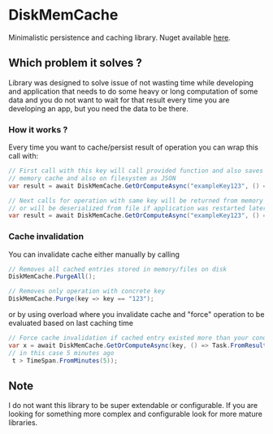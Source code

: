 # DiskMemCache

Minimalistic persistence and caching library. Nuget available [here](https://www.nuget.org/packages/DiskMemCache/).

## Which problem it solves ?
Library was designed to solve issue of not wasting time while developing and application that needs to do some heavy or long computation of some data and you do not want to wait for that result every time you are developing an app, but you need the data to be there.

### How it works ?
Every time you want to cache/persist result of operation you can wrap this call with:

 ```csharp
// First call with this key will call provided function and also saves the result in:
// memory cache and also on filesystem as JSON
var result = await DiskMemCache.GetOrComputeAsync("exampleKey123", () => Task.FromResult(10));

// Next calls for operation with same key will be returned from memory cache
// or will be deserialized from file if application was restarted later on
var result = await DiskMemCache.GetOrComputeAsync("exampleKey123", () => Task.FromResult(10));
 ```

### Cache invalidation

You can invalidate cache either manually by calling


```csharp
// Removes all cached entries stored in memory/files on disk
DiskMemCache.PurgeAll();

// Removes only operation with concrete key
DiskMemCache.Purge(key => key == "123");
```

or by using overload where you invalidate cache and "force" operation to be evaluated based on last caching time

```csharp
// Force cache invalidation if cached entry existed more than your conditional logic
var x = await DiskMemCache.GetOrComputeAsync(key, () => Task.FromResult(10), t =>
// in this case 5 minutes ago
 t > TimeSpan.FromMinutes(5));
```

## Note
I do not want this library to be super extendable or configurable. If you are looking for something more complex and configurable look for more mature libraries.
